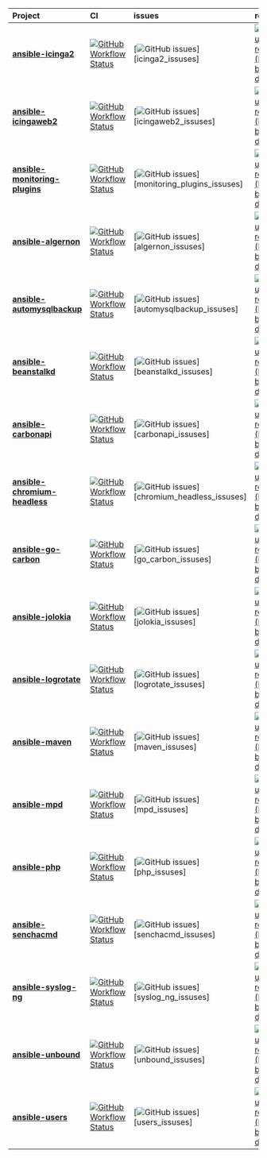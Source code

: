 

| Project | CI | issues | release |
| :----   | :---- | :---- | :---- |
| [**ansible-icinga2**](https://github.com/bodsch/ansible-icinga2) | [![GitHub Workflow Status](https://img.shields.io/github/workflow/status/bodsch/ansible-icinga2/CI)][icinga2_ci] | [![GitHub issues](https://img.shields.io/github/issues/bodsch/ansible-icinga2)][icinga2_issuses] | [![GitHub release (latest by date)](https://img.shields.io/github/v/release/bodsch/ansible-icinga2)][icinga2_releases] |
| [**ansible-icingaweb2**](https://github.com/bodsch/ansible-icingaweb2) | [![GitHub Workflow Status](https://img.shields.io/github/workflow/status/bodsch/ansible-icingaweb2/CI)][icingaweb2_ci] | [![GitHub issues](https://img.shields.io/github/issues/bodsch/ansible-icingaweb2)][icingaweb2_issuses] | [![GitHub release (latest by date)](https://img.shields.io/github/v/release/bodsch/ansible-icingaweb2)][icingaweb2_releases] |
| [**ansible-monitoring-plugins**](https://github.com/bodsch/ansible-monitoring-plugins) | [![GitHub Workflow Status](https://img.shields.io/github/workflow/status/bodsch/ansible-monitoring-plugins/CI)][monitoring_plugins_ci] | [![GitHub issues](https://img.shields.io/github/issues/bodsch/ansible-monitoring-plugins)][monitoring_plugins_issuses] | [![GitHub release (latest by date)](https://img.shields.io/github/v/release/bodsch/ansible-monitoring-plugins)][monitoring_plugins_releases] |
| [**ansible-algernon**](https://github.com/bodsch/ansible-algernon) | [![GitHub Workflow Status](https://img.shields.io/github/workflow/status/bodsch/ansible-algernon/CI)][algernon_ci] | [![GitHub issues](https://img.shields.io/github/issues/bodsch/ansible-algernon)][algernon_issuses] | [![GitHub release (latest by date)](https://img.shields.io/github/v/release/bodsch/ansible-algernon)][algernon_releases] |
| [**ansible-automysqlbackup**](https://github.com/bodsch/ansible-automysqlbackup) | [![GitHub Workflow Status](https://img.shields.io/github/workflow/status/bodsch/ansible-automysqlbackup/CI)][automysqlbackup_ci] | [![GitHub issues](https://img.shields.io/github/issues/bodsch/ansible-automysqlbackup)][automysqlbackup_issuses] | [![GitHub release (latest by date)](https://img.shields.io/github/v/release/bodsch/ansible-automysqlbackup)][automysqlbackup_releases] |
| [**ansible-beanstalkd**](https://github.com/bodsch/ansible-beanstalkd) | [![GitHub Workflow Status](https://img.shields.io/github/workflow/status/bodsch/ansible-beanstalkd/CI)][beanstalkd_ci] | [![GitHub issues](https://img.shields.io/github/issues/bodsch/ansible-beanstalkd)][beanstalkd_issuses] | [![GitHub release (latest by date)](https://img.shields.io/github/v/release/bodsch/ansible-beanstalkd)][beanstalkd_releases] |
| [**ansible-carbonapi**](https://github.com/bodsch/ansible-carbonapi) | [![GitHub Workflow Status](https://img.shields.io/github/workflow/status/bodsch/ansible-carbonapi/CI)][carbonapi_ci] | [![GitHub issues](https://img.shields.io/github/issues/bodsch/ansible-carbonapi)][carbonapi_issuses] | [![GitHub release (latest by date)](https://img.shields.io/github/v/release/bodsch/ansible-carbonapi)][carbonapi_releases] |
| [**ansible-chromium-headless**](https://github.com/bodsch/ansible-chromium-headless) | [![GitHub Workflow Status](https://img.shields.io/github/workflow/status/bodsch/ansible-chromium-headless/CI)][chromium_headless_ci] | [![GitHub issues](https://img.shields.io/github/issues/bodsch/ansible-chromium-headless)][chromium_headless_issuses] | [![GitHub release (latest by date)](https://img.shields.io/github/v/release/bodsch/ansible-chromium-headless)][chromium_headless_releases] |
| [**ansible-go-carbon**](https://github.com/bodsch/ansible-go-carbon) | [![GitHub Workflow Status](https://img.shields.io/github/workflow/status/bodsch/ansible-go-carbon/CI)][go_carbon_ci] | [![GitHub issues](https://img.shields.io/github/issues/bodsch/ansible-go-carbon)][go_carbon_issuses] | [![GitHub release (latest by date)](https://img.shields.io/github/v/release/bodsch/ansible-go-carbon)][go_carbon_releases] |
| [**ansible-jolokia**](https://github.com/bodsch/ansible-jolokia) | [![GitHub Workflow Status](https://img.shields.io/github/workflow/status/bodsch/ansible-jolokia/CI)][jolokia_ci] | [![GitHub issues](https://img.shields.io/github/issues/bodsch/ansible-jolokia)][jolokia_issuses] | [![GitHub release (latest by date)](https://img.shields.io/github/v/release/bodsch/ansible-jolokia)][jolokia_releases] |
| [**ansible-logrotate**](https://github.com/bodsch/ansible-logrotate) | [![GitHub Workflow Status](https://img.shields.io/github/workflow/status/bodsch/ansible-logrotate/CI)][logrotate_ci] | [![GitHub issues](https://img.shields.io/github/issues/bodsch/ansible-logrotate)][logrotate_issuses] | [![GitHub release (latest by date)](https://img.shields.io/github/v/release/bodsch/ansible-logrotate)][logrotate_releases] |
| [**ansible-maven**](https://github.com/bodsch/ansible-maven) | [![GitHub Workflow Status](https://img.shields.io/github/workflow/status/bodsch/ansible-maven/CI)][maven_ci] | [![GitHub issues](https://img.shields.io/github/issues/bodsch/ansible-maven)][maven_issuses] | [![GitHub release (latest by date)](https://img.shields.io/github/v/release/bodsch/ansible-maven)][maven_releases] |
| [**ansible-mpd**](https://github.com/bodsch/ansible-mpd) | [![GitHub Workflow Status](https://img.shields.io/github/workflow/status/bodsch/ansible-mpd/CI)][mpd_ci] | [![GitHub issues](https://img.shields.io/github/issues/bodsch/ansible-mpd)][mpd_issuses] | [![GitHub release (latest by date)](https://img.shields.io/github/v/release/bodsch/ansible-mpd)][mpd_releases] |
| [**ansible-php**](https://github.com/bodsch/ansible-php) | [![GitHub Workflow Status](https://img.shields.io/github/workflow/status/bodsch/ansible-php/CI)][php_ci] | [![GitHub issues](https://img.shields.io/github/issues/bodsch/ansible-php)][php_issuses] | [![GitHub release (latest by date)](https://img.shields.io/github/v/release/bodsch/ansible-php)][php_releases] |
| [**ansible-senchacmd**](https://github.com/bodsch/ansible-senchacmd) | [![GitHub Workflow Status](https://img.shields.io/github/workflow/status/bodsch/ansible-senchacmd/CI)][senchacmd_ci] | [![GitHub issues](https://img.shields.io/github/issues/bodsch/ansible-senchacmd)][senchacmd_issuses] | [![GitHub release (latest by date)](https://img.shields.io/github/v/release/bodsch/ansible-senchacmd)][senchacmd_releases] |
| [**ansible-syslog-ng**](https://github.com/bodsch/ansible-syslog-ng) | [![GitHub Workflow Status](https://img.shields.io/github/workflow/status/bodsch/ansible-syslog-ng/CI)][syslog_ng_ci] | [![GitHub issues](https://img.shields.io/github/issues/bodsch/ansible-syslog-ng)][syslog_ng_issuses] | [![GitHub release (latest by date)](https://img.shields.io/github/v/release/bodsch/ansible-syslog-ng)][syslog_ng_releases] |
| [**ansible-unbound**](https://github.com/bodsch/ansible-unbound) | [![GitHub Workflow Status](https://img.shields.io/github/workflow/status/bodsch/ansible-unbound/CI)][unbound_ci] | [![GitHub issues](https://img.shields.io/github/issues/bodsch/ansible-unbound)][unbound_issuses] | [![GitHub release (latest by date)](https://img.shields.io/github/v/release/bodsch/ansible-unbound)][unbound_releases] |
| [**ansible-users**](https://github.com/bodsch/ansible-users) | [![GitHub Workflow Status](https://img.shields.io/github/workflow/status/bodsch/ansible-users/CI)][users_ci] | [![GitHub issues](https://img.shields.io/github/issues/bodsch/ansible-users)][users_issuses] | [![GitHub release (latest by date)](https://img.shields.io/github/v/release/bodsch/ansible-users)][users_releases] |



[icinga2_ci]: https://github.com/bodsch/ansible-icinga2/actions
[icinga2_issues]: https://github.com/bodsch/ansible-icinga2/issues?q=is%3Aopen+is%3Aissue
[icinga2_releases]: https://github.com/bodsch/ansible-icinga2/releases

[icingaweb2_ci]: https://github.com/bodsch/ansible-icingaweb2/actions
[icingaweb2_issues]: https://github.com/bodsch/ansible-icingaweb2/issues?q=is%3Aopen+is%3Aissue
[icingaweb2_releases]: https://github.com/bodsch/ansible-icingaweb2/releases

[monitoring_plugins_ci]: https://github.com/bodsch/ansible-monitoring-plugins/actions
[monitoring_plugins_issues]: https://github.com/bodsch/ansible-monitoring-plugins/issues?q=is%3Aopen+is%3Aissue
[monitoring_plugins_releases]: https://github.com/bodsch/ansible-monitoring-plugins/releases

[algernon_ci]: https://github.com/bodsch/ansible-algernon/actions
[algernon_issues]: https://github.com/bodsch/ansible-algernon/issues?q=is%3Aopen+is%3Aissue
[algernon_releases]: https://github.com/bodsch/ansible-algernon/releases

[automysqlbackup_ci]: https://github.com/bodsch/ansible-automysqlbackup/actions
[automysqlbackup_issues]: https://github.com/bodsch/ansible-automysqlbackup/issues?q=is%3Aopen+is%3Aissue
[automysqlbackup_releases]: https://github.com/bodsch/ansible-automysqlbackup/releases

[beanstalkd_ci]: https://github.com/bodsch/ansible-beanstalkd/actions
[beanstalkd_issues]: https://github.com/bodsch/ansible-beanstalkd/issues?q=is%3Aopen+is%3Aissue
[beanstalkd_releases]: https://github.com/bodsch/ansible-beanstalkd/releases

[carbonapi_ci]: https://github.com/bodsch/ansible-carbonapi/actions
[carbonapi_issues]: https://github.com/bodsch/ansible-carbonapi/issues?q=is%3Aopen+is%3Aissue
[carbonapi_releases]: https://github.com/bodsch/ansible-carbonapi/releases

[chromium_headless_ci]: https://github.com/bodsch/ansible-chromium-headless/actions
[chromium_headless_issues]: https://github.com/bodsch/ansible-chromium-headless/issues?q=is%3Aopen+is%3Aissue
[chromium_headless_releases]: https://github.com/bodsch/ansible-chromium-headless/releases

[go_carbon_ci]: https://github.com/bodsch/ansible-go-carbon/actions
[go_carbon_issues]: https://github.com/bodsch/ansible-go-carbon/issues?q=is%3Aopen+is%3Aissue
[go_carbon_releases]: https://github.com/bodsch/ansible-go-carbon/releases

[jolokia_ci]: https://github.com/bodsch/ansible-jolokia/actions
[jolokia_issues]: https://github.com/bodsch/ansible-jolokia/issues?q=is%3Aopen+is%3Aissue
[jolokia_releases]: https://github.com/bodsch/ansible-jolokia/releases

[logrotate_ci]: https://github.com/bodsch/ansible-logrotate/actions
[logrotate_issues]: https://github.com/bodsch/ansible-logrotate/issues?q=is%3Aopen+is%3Aissue
[logrotate_releases]: https://github.com/bodsch/ansible-logrotate/releases

[maven_ci]: https://github.com/bodsch/ansible-maven/actions
[maven_issues]: https://github.com/bodsch/ansible-maven/issues?q=is%3Aopen+is%3Aissue
[maven_releases]: https://github.com/bodsch/ansible-maven/releases

[mpd_ci]: https://github.com/bodsch/ansible-mpd/actions
[mpd_issues]: https://github.com/bodsch/ansible-mpd/issues?q=is%3Aopen+is%3Aissue
[mpd_releases]: https://github.com/bodsch/ansible-mpd/releases

[php_ci]: https://github.com/bodsch/ansible-php/actions
[php_issues]: https://github.com/bodsch/ansible-php/issues?q=is%3Aopen+is%3Aissue
[php_releases]: https://github.com/bodsch/ansible-php/releases

[senchacmd_ci]: https://github.com/bodsch/ansible-senchacmd/actions
[senchacmd_issues]: https://github.com/bodsch/ansible-senchacmd/issues?q=is%3Aopen+is%3Aissue
[senchacmd_releases]: https://github.com/bodsch/ansible-senchacmd/releases

[syslog_ng_ci]: https://github.com/bodsch/ansible-syslog-ng/actions
[syslog_ng_issues]: https://github.com/bodsch/ansible-syslog-ng/issues?q=is%3Aopen+is%3Aissue
[syslog_ng_releases]: https://github.com/bodsch/ansible-syslog-ng/releases

[unbound_ci]: https://github.com/bodsch/ansible-unbound/actions
[unbound_issues]: https://github.com/bodsch/ansible-unbound/issues?q=is%3Aopen+is%3Aissue
[unbound_releases]: https://github.com/bodsch/ansible-unbound/releases

[users_ci]: https://github.com/bodsch/ansible-users/actions
[users_issues]: https://github.com/bodsch/ansible-users/issues?q=is%3Aopen+is%3Aissue
[users_releases]: https://github.com/bodsch/ansible-users/releases

